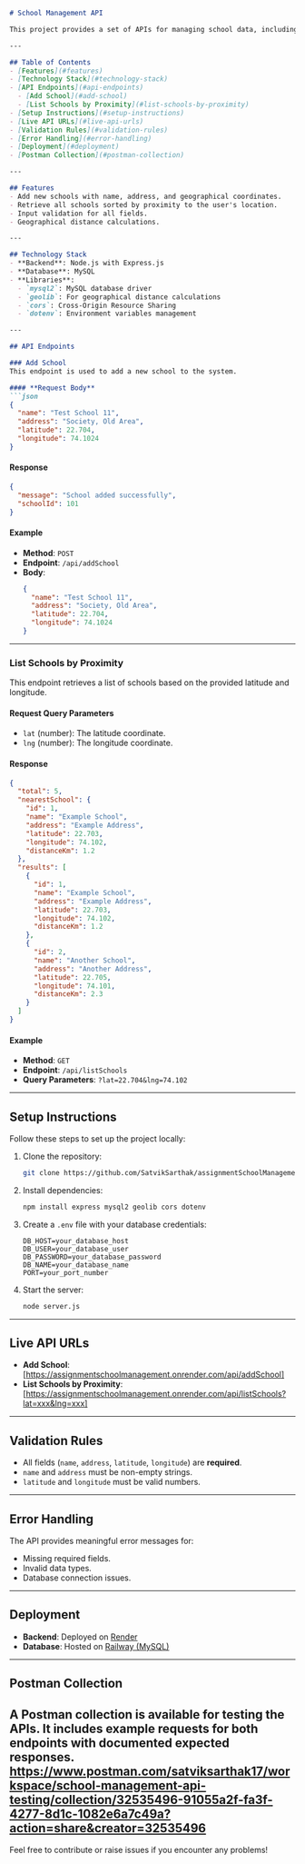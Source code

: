 

```markdown
# School Management API

This project provides a set of APIs for managing school data, including adding new schools and retrieving schools sorted by proximity to a user's location. The system is built with **Node.js** and **Express.js**.

---

## Table of Contents
- [Features](#features)
- [Technology Stack](#technology-stack)
- [API Endpoints](#api-endpoints)
  - [Add School](#add-school)
  - [List Schools by Proximity](#list-schools-by-proximity)
- [Setup Instructions](#setup-instructions)
- [Live API URLs](#live-api-urls)
- [Validation Rules](#validation-rules)
- [Error Handling](#error-handling)
- [Deployment](#deployment)
- [Postman Collection](#postman-collection)

---

## Features
- Add new schools with name, address, and geographical coordinates.
- Retrieve all schools sorted by proximity to the user's location.
- Input validation for all fields.
- Geographical distance calculations.

---

## Technology Stack
- **Backend**: Node.js with Express.js
- **Database**: MySQL
- **Libraries**:
  - `mysql2`: MySQL database driver
  - `geolib`: For geographical distance calculations
  - `cors`: Cross-Origin Resource Sharing
  - `dotenv`: Environment variables management

---

## API Endpoints

### Add School
This endpoint is used to add a new school to the system.

#### **Request Body**
```json
{
  "name": "Test School 11",
  "address": "Society, Old Area",
  "latitude": 22.704,
  "longitude": 74.1024
}
```

#### **Response**
```json
{
  "message": "School added successfully",
  "schoolId": 101
}
```

#### **Example**
- **Method**: `POST`
- **Endpoint**: `/api/addSchool`
- **Body**:
  ```json
  {
    "name": "Test School 11",
    "address": "Society, Old Area",
    "latitude": 22.704,
    "longitude": 74.1024
  }
  ```

---

### List Schools by Proximity
This endpoint retrieves a list of schools based on the provided latitude and longitude.

#### **Request Query Parameters**
- `lat` (number): The latitude coordinate.
- `lng` (number): The longitude coordinate.

#### **Response**
```json
{
  "total": 5,
  "nearestSchool": {
    "id": 1,
    "name": "Example School",
    "address": "Example Address",
    "latitude": 22.703,
    "longitude": 74.102,
    "distanceKm": 1.2
  },
  "results": [
    {
      "id": 1,
      "name": "Example School",
      "address": "Example Address",
      "latitude": 22.703,
      "longitude": 74.102,
      "distanceKm": 1.2
    },
    {
      "id": 2,
      "name": "Another School",
      "address": "Another Address",
      "latitude": 22.705,
      "longitude": 74.101,
      "distanceKm": 2.3
    }
  ]
}
```

#### **Example**
- **Method**: `GET`
- **Endpoint**: `/api/listSchools`
- **Query Parameters**: `?lat=22.704&lng=74.102`

---

## Setup Instructions
Follow these steps to set up the project locally:

1. Clone the repository:
   ```bash
   git clone https://github.com/SatvikSarthak/assignmentSchoolManagement.git
   ```

2. Install dependencies:
   ```bash
   npm install express mysql2 geolib cors dotenv
   ```

3. Create a `.env` file with your database credentials:
   ```env
   DB_HOST=your_database_host
   DB_USER=your_database_user
   DB_PASSWORD=your_database_password
   DB_NAME=your_database_name
   PORT=your_port_number
   ```

4. Start the server:
   ```bash
   node server.js
   ```

---

## Live API URLs
- **Add School**: [https://assignmentschoolmanagement.onrender.com/api/addSchool]
- **List Schools by Proximity**: [https://assignmentschoolmanagement.onrender.com/api/listSchools?lat=xxx&lng=xxx]

---

## Validation Rules
- All fields (`name`, `address`, `latitude`, `longitude`) are **required**.
- `name` and `address` must be non-empty strings.
- `latitude` and `longitude` must be valid numbers.

---

## Error Handling
The API provides meaningful error messages for:
- Missing required fields.
- Invalid data types.
- Database connection issues.

---

## Deployment
- **Backend**: Deployed on [Render](https://render.com)
- **Database**: Hosted on [Railway (MySQL)](https://railway.app)

---

## Postman Collection
A Postman collection is available for testing the APIs. It includes example requests for both endpoints with documented expected responses.
https://www.postman.com/satviksarthak17/workspace/school-management-api-testing/collection/32535496-91055a2f-fa3f-4277-8d1c-1082e6a7c49a?action=share&creator=32535496
---

Feel free to contribute or raise issues if you encounter any problems!
```
